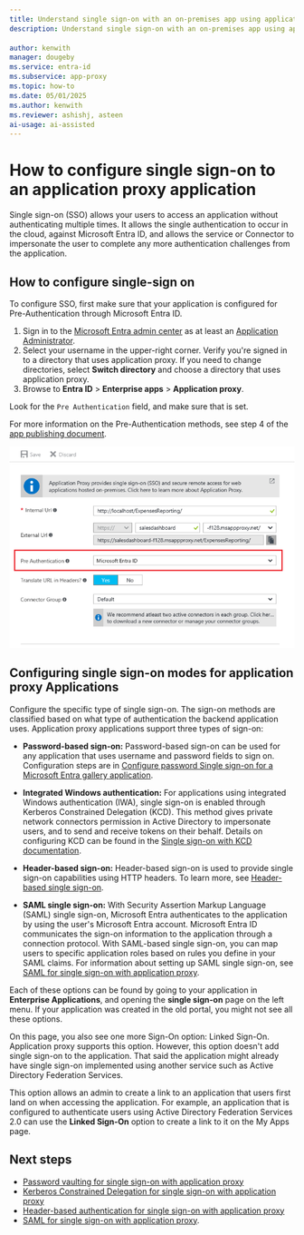 ```yaml
---
title: Understand single sign-on with an on-premises app using application proxy
description: Understand single sign-on with an on-premises app using application proxy.

author: kenwith
manager: dougeby 
ms.service: entra-id
ms.subservice: app-proxy
ms.topic: how-to
ms.date: 05/01/2025
ms.author: kenwith
ms.reviewer: ashishj, asteen
ai-usage: ai-assisted
---
```


# How to configure single sign-on to an application proxy application

Single sign-on (SSO) allows your users to access an application without authenticating multiple times. It allows the single authentication to occur in the cloud, against Microsoft Entra ID, and allows the service or Connector to impersonate the user to complete any more authentication challenges from the application.

## How to configure single-sign on
To configure SSO, first make sure that your application is configured for Pre-Authentication through Microsoft Entra ID.

1. Sign in to the [Microsoft Entra admin center](https://entra.microsoft.com) as at least an [Application Administrator](~/identity/role-based-access-control/permissions-reference.md#application-administrator).
1. Select your username in the upper-right corner. Verify you're signed in to a directory that uses application proxy. If you need to change directories, select **Switch directory** and choose a directory that uses application proxy.
1. Browse to **Entra ID** > **Enterprise apps** > **Application proxy**.

 Look for the `Pre Authentication` field, and make sure that is set. 

For more information on the Pre-Authentication methods, see step 4 of the [app publishing document](application-proxy-add-on-premises-application.md).

   ![Pre-authentication method in Microsoft Entra admin center](./media/application-proxy-config-sso-how-to/app-proxy.png)

## Configuring single sign-on modes for application proxy Applications
Configure the specific type of single sign-on. The sign-on methods are classified based on what type of authentication the backend application uses. Application proxy applications support three types of sign-on:

-   **Password-based sign-on:** Password-based sign-on can be used for any application that uses username and password fields to sign on. Configuration steps are in [Configure password Single sign-on for a Microsoft Entra gallery application](~/identity/enterprise-apps/configure-password-single-sign-on-non-gallery-applications.md).

-   **Integrated Windows authentication:** For applications using integrated Windows authentication (IWA), single sign-on is enabled through Kerberos Constrained Delegation (KCD). This method gives private network connectors permission in Active Directory to impersonate users, and to send and receive tokens on their behalf. Details on configuring KCD can be found in the [Single sign-on with KCD documentation](how-to-configure-sso-with-kcd.md).

-   **Header-based sign-on:** Header-based sign-on is used to provide single sign-on capabilities using HTTP headers. To learn more, see [Header-based single sign-on](application-proxy-configure-single-sign-on-with-headers.md).

-   **SAML single sign-on:** With Security Assertion Markup Language (SAML) single sign-on, Microsoft Entra authenticates to the application by using the user's Microsoft Entra account. Microsoft Entra ID communicates the sign-on information to the application through a connection protocol. With SAML-based single sign-on, you can map users to specific application roles based on rules you define in your SAML claims. For information about setting up SAML single sign-on, see [SAML for single sign-on with application proxy](conceptual-sso-apps.md).

Each of these options can be found by going to your application in **Enterprise Applications**, and opening the **single sign-on** page on the left menu. If your application was created in the old portal, you might not see all these options.

On this page, you also see one more Sign-On option: Linked Sign-On. Application proxy supports this option. However, this option doesn't add single sign-on to the application. That said the application might already have single sign-on implemented using another service such as Active Directory Federation Services. 

This option allows an admin to create a link to an application that users first land on when accessing the application. For example, an application that is configured to authenticate users using Active Directory Federation Services 2.0 can use the **Linked Sign-On** option to create a link to it on the My Apps page.

## Next steps
- [Password vaulting for single sign-on with application proxy](application-proxy-configure-single-sign-on-password-vaulting.md)
- [Kerberos Constrained Delegation for single sign-on with application proxy](how-to-configure-sso-with-kcd.md)
- [Header-based authentication for single sign-on with application proxy](application-proxy-configure-single-sign-on-with-headers.md) 
- [SAML for single sign-on with application proxy](conceptual-sso-apps.md).
